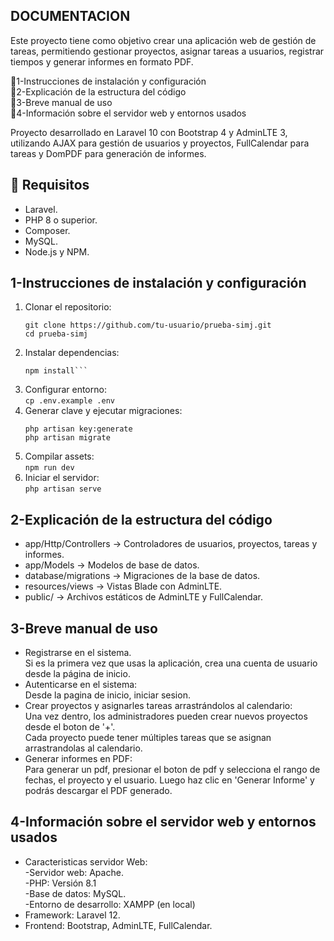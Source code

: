 ## DOCUMENTACION

Este proyecto tiene como objetivo crear una aplicación web de gestión de tareas, permitiendo gestionar proyectos, asignar tareas a usuarios, registrar tiempos y generar informes en formato PDF.

📌1-Instrucciones de instalación y configuración <br>
📌2-Explicación de la estructura del código <br>
📌3-Breve manual de uso <br>
📌4-Información sobre el servidor web y entornos usados

Proyecto desarrollado en Laravel 10 con Bootstrap 4 y AdminLTE 3, utilizando AJAX para gestión de usuarios y proyectos, FullCalendar para tareas y DomPDF para generación de informes.

## 📌 Requisitos

- Laravel.
- PHP 8 o superior.
- Composer.
- MySQL.
- Node.js y NPM.

## 1-Instrucciones de instalación y configuración

1. Clonar el repositorio:<br>
   ```
   git clone https://github.com/tu-usuario/prueba-simj.git
   cd prueba-simj
   ```
2. Instalar dependencias:<br>
	```composer install <br>
	npm install```
3. Configurar entorno:<br>
	```cp .env.example .env```
4. Generar clave y ejecutar migraciones:<br>
	```
	php artisan key:generate
	php artisan migrate
	```
5. Compilar assets:<br>
	```npm run dev```
6. Iniciar el servidor:<br>
	```php artisan serve```

## 2-Explicación de la estructura del código

- app/Http/Controllers → Controladores de usuarios, proyectos, tareas y informes.
- app/Models → Modelos de base de datos.
- database/migrations → Migraciones de la base de datos.
- resources/views → Vistas Blade con AdminLTE.
- public/ → Archivos estáticos de AdminLTE y FullCalendar.

## 3-Breve manual de uso

- Registrarse en el sistema.<br>
Si es la primera vez que usas la aplicación, crea una cuenta de usuario desde la página de inicio.
- Autenticarse en el sistema:<br>
Desde la pagina de inicio, iniciar sesion.
- Crear proyectos y asignarles tareas arrastrándolos al calendario:<br>
Una vez dentro, los administradores pueden crear nuevos proyectos desde el boton de '+'.<br>
Cada proyecto puede tener múltiples tareas que se asignan arrastrandolas al calendario.
- Generar informes en PDF:<br>
Para generar un pdf, presionar el boton de pdf y selecciona el rango de fechas, el proyecto y el usuario. Luego haz clic en 'Generar Informe' y podrás descargar el PDF generado.


## 4-Información sobre el servidor web y entornos usados

- Caracteristicas servidor Web:<br>
-Servidor web: Apache.<br>
-PHP: Versión 8.1<br>
-Base de datos: MySQL.<br>
-Entorno de desarrollo: XAMPP (en local)<br>
- Framework: Laravel 12.
- Frontend: Bootstrap, AdminLTE, FullCalendar.

